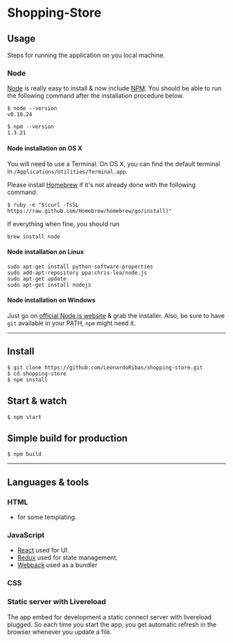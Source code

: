 # Shopping-Store

## Usage

Steps for running the application on you local machine.

### Node

[Node](http://nodejs.org/) is really easy to install & now include [NPM](https://npmjs.org/).
You should be able to run the following command after the installation procedure
below.

    $ node --version
    v0.10.24

    $ npm --version
    1.3.21

#### Node installation on OS X

You will need to use a Terminal. On OS X, you can find the default terminal in
`/Applications/Utilities/Terminal.app`.

Please install [Homebrew](http://brew.sh/) if it's not already done with the following command.

    $ ruby -e "$(curl -fsSL https://raw.github.com/Homebrew/homebrew/go/install)"

If everything when fine, you should run

    brew install node

#### Node installation on Linux

    sudo apt-get install python-software-properties
    sudo add-apt-repository ppa:chris-lea/node.js
    sudo apt-get update
    sudo apt-get install nodejs

#### Node installation on Windows

Just go on [official Node.js website](http://nodejs.org/) & grab the installer.
Also, be sure to have `git` available in your PATH, `npm` might need it.

---

## Install

    $ git clone https://github.com/LeonardoRibas/shopping-store.git
    $ cd shopping-store
    $ npm install

## Start & watch

    $ npm start

## Simple build for production

    $ npm build

---

## Languages & tools

### HTML

- for some templating.

### JavaScript

- [React](http://facebook.github.io/react) used for UI.
- [Redux](https://github.com/reduxjs/redux) used for state management.
- [Webpack](https://webpack.js.org) used as a bundler

### CSS


### Static server with Livereload

The app embed for development a static connect server with livereload plugged.
So each time you start the app, you get automatic refresh in the browser whenever you update a file.
